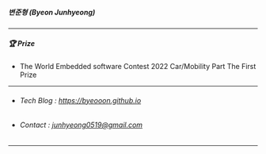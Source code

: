 ##### 변준형 (Byeon Junhyeong)

---

##### 🏆 Prize

* The World Embedded software Contest 2022 Car/Mobility Part The First Prize

---
* ###### Tech Blog : https://byeooon.github.io

* ###### Contact : junhyeong0519@gmail.com

---
